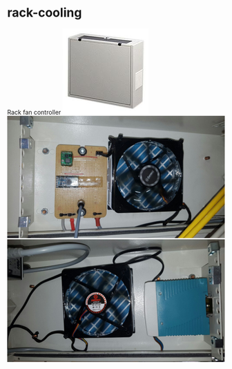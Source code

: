 # rack-cooling
Rack fan controller
![image](https://raw.githubusercontent.com/mbr1989/rack-cooling/master/pics/219SjhDcERL.jpg)
![image](https://raw.githubusercontent.com/mbr1989/rack-cooling/master/pics/IMG-20160804-WA0006.jpg)
![image](https://raw.githubusercontent.com/mbr1989/rack-cooling/master/pics/IMG-20160804-WA0008.jpg)
